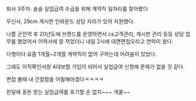 퇴사 3주차.
슬슬 실업급여 수급을 위해 계약직 일자리를 찾아봤다

무신사, 29cm 게시판 인바운드 상담 자리가 있어 지원했다.

나름 군전역 후 20년도에 브랜드를 운영하면서 cs고객관리, 게시판 관리 등등 상담 업무를 했었어서 이력서에 잘 적었더니 내일 2시에 대면면접오라고 연락이 왔다.

다행이다 요즘 1개월~2개월 계약직이 없어 구하는데 어려움이 있었다.

그래도 이직확인서랑 4대보험 가입이 되어서 실업급여 신청에 문제가 없을 것 같다.

면접 볼때 내 간절함을 어필해야겠다ㅋㅋㅋㅋ

한달에 꽁돈 받는 실업급여를 포기할 순 없지~~~ 개꿀~~


